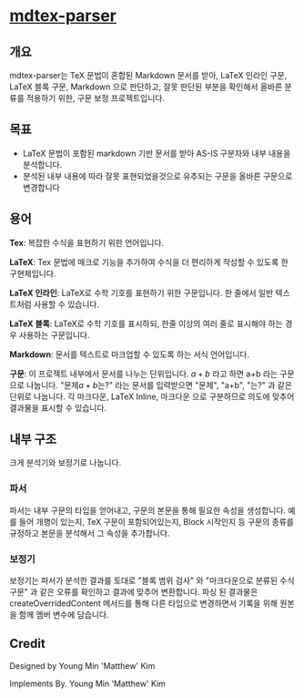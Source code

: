 # [mdtex-parser](https://github.com/BNZinc/mdtex-parser)

## 개요

mdtex-parser는 TeX 문법이 혼합된 Markdown 문서를 받아, LaTeX 인라인 구문, LaTeX 블록 구문, Markdown 으로 판단하고, 잘못 판단된 부분을 확인해서 올바른 분류를 적용하기 위한, 구문 보정 프로젝트입니다.

## 목표

- LaTeX 문법이 포함된 markdown 기반 문서를 받아 AS-IS 구분자와 내부 내용을 분석합니다.
- 분석된 내부 내용에 따라 잘못 표현되었을것으로 유추되는 구문을 올바른 구문으로 변경합니다

## 용어

**Tex**: 복잡한 수식을 표현하기 위한 언어입니다.

**LaTeX**: Tex 문법에 매크로 기능을 추가하여 수식을 더 편리하게 작성할 수 있도록 한 구현체입니다.

**LaTeX 인라인**: LaTeX로 수학 기호를 표현하기 위한 구문입니다. 한 줄에서 일반 텍스트처럼 사용할 수 있습니다.

**LaTeX 블록**: LaTeX로 수학 기호를 표시하되, 한줄 이상의 여러 줄로 표시해야 하는 경우 사용하는 구문입니다.

**Markdown**: 문서를 텍스트로 마크업할 수 있도록 하는 서식 언어입니다.

**구문**: 이 프로젝트 내부에서 문서를 나누는 단위입니다. $a+b$ 라고 하면 a+b 라는 구문으로 나눕니다. "문제$a+b$는?" 라는 문서를 입력받으면 "문제", "a+b", "는?" 과 같은 단위로 나눕니다. 각 마크다운, LaTeX Inline, 마크다운 으로 구분하므로 의도에 맞추어 결과물을 표시할 수 있습니다.

## 내부 구조

크게 분석기와 보정기로 나눕니다.

### 파서

파서는 내부 구문의 타입을 얻어내고, 구문의 본문을 통해 필요한 속성을 생성합니다. 예를 들어 개행이 있는지, TeX 구문이 포함되어있는지, Block 시작인지 등 구문의 종류를 규정하고 본문을 분석해서 그 속성을 추가합니다.

### 보정기

보정기는 파서가 분석한 결과를 토대로 "블록 범위 검사" 와 "마크다운으로 분류된 수식 구문" 과 같은 오류를 확인하고 결과에 맞추어 변환합니다. 파싱 된 결과물은 createOverridedContent 메서드를 통해 다른 타입으로 변경하면서 기록을 위해 원본을 함께 멤버 변수에 담습니다.

## Credit

Designed by Young Min 'Matthew' Kim

Implements By. Young Min 'Matthew' Kim
